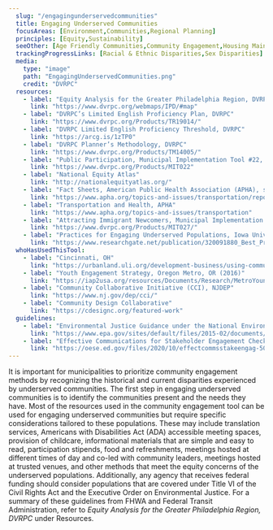 ```yaml
---
  slug: "/engagingunderservedcommunities"
  title: Engaging Underserved Communities
  focusAreas: [Environment,Communities,Regional Planning]
  principles: [Equity,Sustainability]
  seeOther: [Age Friendly Communities,Community Engagement,Housing Maintenance and Rehabilitation Programs,Human Capital Investments]
  trackingProgressLinks: [Racial & Ethnic Disparities,Sex Disparities]
  media: 
    type: "image"
    path: "EngagingUnderservedCommunities.png"
    credit: "DVRPC"
  resources: 
    - label: "Equity Analysis for the Greater Philadelphia Region, DVRPC"
      link: "https://www.dvrpc.org/webmaps/IPD/#map"
    - label: "DVRPC’s Limited English Proficiency Plan, DVRPC"
      link: "https://www.dvrpc.org/Products/TR19014/"
    - label: "DVRPC Limited English Proficiency Threshold, DVRPC"
      link: "https://arcg.is/1zTP0"
    - label: "DVRPC Planner’s Methodology, DVRPC"
      link: "https://www.dvrpc.org/Products/TM14005/"
    - label: "Public Participation, Municipal Implementation Tool #22, DVRPC"
      link: "https://www.dvrpc.org/Products/MIT022"
    - label: "National Equity Atlas"
      link: "http://nationalequityatlas.org/"
    - label: "Fact Sheets, American Public Health Association (APHA), see Transportation"
      link: "https://www.apha.org/topics-and-issues/transportation/reports-and-fact-sheets"
    - label: "Transportation and Health, APHA"
      link: "https://www.apha.org/topics-and-issues/transportation"
    - label: "Attracting Immigrant Newcomers, Municipal Implementation Tool #027, DVRPC"
      link: "https://www.dvrpc.org/Products/MIT027/"
    - label: "Practices for Engaging Underserved Populations, Iowa University"
      link: "https://www.researchgate.net/publication/320091880_Best_Practices_for_Engaging_Underserved_Populations"
  whoHasUsedThisTool: 
    - label: "Cincinnati, OH"
      link: "https://urbanland.uli.org/development-business/using-community-engagement-to-find-untapped-expertise-in-equitable-development/"
    - label: "Youth Engagement Strategy, Oregon Metro, OR (2016)"
      link: "https://iap2usa.org/resources/Documents/Research/MetroYoungVoicesFutureChoices-021516.pdf"
    - label: "Community Collaborative Initiative (CCI), NJDEP"
      link: "https://www.nj.gov/dep/cci/"
    - label: "Community Design Collaborative"
      link: "https://cdesignc.org/featured-work"
  guidelines: 
    - label: "Environmental Justice Guidance under the National Environment Policy Act, USEPA"
      link: "https://www.epa.gov/sites/default/files/2015-02/documents/ej_guidance_nepa_ceq1297.pdf"
    - label: "Effective Communications for Stakeholder Engagement Checklist, State Support Network (2020)"
      link: "https://oese.ed.gov/files/2020/10/effectcommsstakeengag-508.pdf"
---
```


It is important for municipalities to prioritize community engagement methods by recognizing the historical and current disparities experienced by underserved communities. The first step in engaging underserved communities is to identify the communities present and the needs they have. Most of the resources used in the community engagement tool can be used for engaging underserved communities but require specific considerations tailored to these populations. These may include translation services, Americans with Disabilities Act (ADA) accessible meeting spaces, provision of childcare, informational materials that are simple and easy to read, participation stipends, food and refreshments, meetings hosted at different times of day and co-led with community leaders, meetings hosted at trusted venues, and other methods that meet the equity concerns of the underserved populations. Additionally, any agency that receives federal funding should consider populations that are covered under Title VI of the Civil Rights Act and the Executive Order on Environmental Justice. For a summary of these guidelines from FHWA and Federal Transit Administration, refer to _Equity Analysis for the Greater Philadelphia Region, DVRPC_ under Resources.
